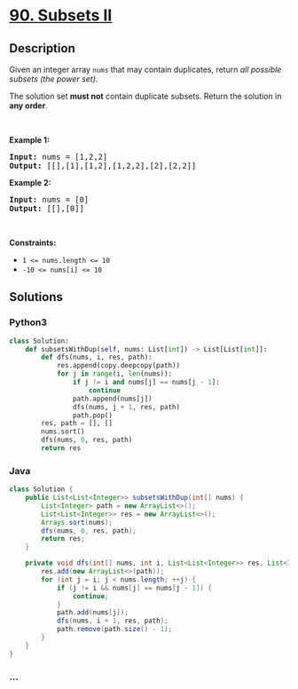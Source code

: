 # [90. Subsets II](https://leetcode.com/problems/subsets-ii)



## Description

<p>Given an integer array <code>nums</code> that may contain duplicates, return <em>all possible subsets (the power set)</em>.</p>

<p>The solution set <strong>must not</strong> contain duplicate subsets. Return the solution in <strong>any order</strong>.</p>

<p>&nbsp;</p>
<p><strong>Example 1:</strong></p>
<pre><strong>Input:</strong> nums = [1,2,2]
<strong>Output:</strong> [[],[1],[1,2],[1,2,2],[2],[2,2]]
</pre><p><strong>Example 2:</strong></p>
<pre><strong>Input:</strong> nums = [0]
<strong>Output:</strong> [[],[0]]
</pre>
<p>&nbsp;</p>
<p><strong>Constraints:</strong></p>

<ul>
	<li><code>1 &lt;= nums.length &lt;= 10</code></li>
	<li><code>-10 &lt;= nums[i] &lt;= 10</code></li>
</ul>


## Solutions

<!-- tabs:start -->

### **Python3**

```python
class Solution:
    def subsetsWithDup(self, nums: List[int]) -> List[List[int]]:
        def dfs(nums, i, res, path):
            res.append(copy.deepcopy(path))
            for j in range(i, len(nums)):
                if j != i and nums[j] == nums[j - 1]:
                    continue
                path.append(nums[j])
                dfs(nums, j + 1, res, path)
                path.pop()
        res, path = [], []
        nums.sort()
        dfs(nums, 0, res, path)
        return res
```

### **Java**

```java
class Solution {
    public List<List<Integer>> subsetsWithDup(int[] nums) {
        List<Integer> path = new ArrayList<>();
        List<List<Integer>> res = new ArrayList<>();
        Arrays.sort(nums);
        dfs(nums, 0, res, path);
        return res;
    }

    private void dfs(int[] nums, int i, List<List<Integer>> res, List<Integer> path) {
        res.add(new ArrayList<>(path));
        for (int j = i; j < nums.length; ++j) {
            if (j != i && nums[j] == nums[j - 1]) {
                continue;
            }
            path.add(nums[j]);
            dfs(nums, i + 1, res, path);
            path.remove(path.size() - 1);
        }
    }
}
```

### **...**

```

```

<!-- tabs:end -->
